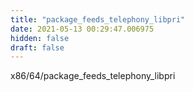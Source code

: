 ```yaml
---
title: "package_feeds_telephony_libpri"
date: 2021-05-13 00:29:47.006975
hidden: false
draft: false
---
```


x86/64/package_feeds_telephony_libpri

